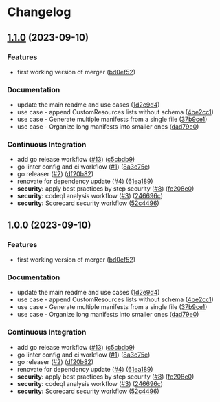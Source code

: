 # Changelog

## [1.1.0](https://github.com/aabouzaid/kustomize-plugin-merger/compare/v1.0.0...v1.1.0) (2023-09-10)


### Features

* first working version of merger ([bd0ef52](https://github.com/aabouzaid/kustomize-plugin-merger/commit/bd0ef52ef46381c13ab8ebcf1cc6970328910b64))


### Documentation

* update the main readme and use cases ([1d2e9d4](https://github.com/aabouzaid/kustomize-plugin-merger/commit/1d2e9d45d3aa8ca3bae49ef11361cf4ed43338d9))
* use case - append CustomResources lists without schema ([4be2cc1](https://github.com/aabouzaid/kustomize-plugin-merger/commit/4be2cc168219fe040a556a02cfdd8d76b9c9695e))
* use case - Generate multiple manifests from a single file ([37b9ce1](https://github.com/aabouzaid/kustomize-plugin-merger/commit/37b9ce1c7a8d4daabc5a6762d1d5e3a1566c1e02))
* use case - Organize long manifests into smaller ones ([dad79e0](https://github.com/aabouzaid/kustomize-plugin-merger/commit/dad79e0a9e19f46d261c6ed288d25756d59ab559))


### Continuous Integration

* add go release workflow ([#13](https://github.com/aabouzaid/kustomize-plugin-merger/issues/13)) ([c5cbdb9](https://github.com/aabouzaid/kustomize-plugin-merger/commit/c5cbdb91d9347b8c694bc9c79a506500cd5060d5))
* go linter config and ci workflow ([#1](https://github.com/aabouzaid/kustomize-plugin-merger/issues/1)) ([8a3c75e](https://github.com/aabouzaid/kustomize-plugin-merger/commit/8a3c75e1d9eccc9f5ef1211f033b2a5e5d2338cf))
* go releaser ([#2](https://github.com/aabouzaid/kustomize-plugin-merger/issues/2)) ([df20b82](https://github.com/aabouzaid/kustomize-plugin-merger/commit/df20b8281c8107832f0f66d0f857f5f32d558215))
* renovate for dependency update ([#4](https://github.com/aabouzaid/kustomize-plugin-merger/issues/4)) ([61ea189](https://github.com/aabouzaid/kustomize-plugin-merger/commit/61ea189dca345c24e4141bc479da6eb1becfd3aa))
* **security:** apply best practices by step security ([#8](https://github.com/aabouzaid/kustomize-plugin-merger/issues/8)) ([fe208e0](https://github.com/aabouzaid/kustomize-plugin-merger/commit/fe208e06b1d35c454cddcec881d6c282b1691a0a))
* **security:** codeql analysis workflow ([#3](https://github.com/aabouzaid/kustomize-plugin-merger/issues/3)) ([246696c](https://github.com/aabouzaid/kustomize-plugin-merger/commit/246696c73b5c0635ca421727d6e88035a02eb80a))
* **security:** Scorecard security workflow ([52c4496](https://github.com/aabouzaid/kustomize-plugin-merger/commit/52c4496f409c13536c8adf6f3539eb0f1c605944))

## 1.0.0 (2023-09-10)


### Features

* first working version of merger ([bd0ef52](https://github.com/aabouzaid/kustomize-plugin-merger/commit/bd0ef52ef46381c13ab8ebcf1cc6970328910b64))


### Documentation

* update the main readme and use cases ([1d2e9d4](https://github.com/aabouzaid/kustomize-plugin-merger/commit/1d2e9d45d3aa8ca3bae49ef11361cf4ed43338d9))
* use case - append CustomResources lists without schema ([4be2cc1](https://github.com/aabouzaid/kustomize-plugin-merger/commit/4be2cc168219fe040a556a02cfdd8d76b9c9695e))
* use case - Generate multiple manifests from a single file ([37b9ce1](https://github.com/aabouzaid/kustomize-plugin-merger/commit/37b9ce1c7a8d4daabc5a6762d1d5e3a1566c1e02))
* use case - Organize long manifests into smaller ones ([dad79e0](https://github.com/aabouzaid/kustomize-plugin-merger/commit/dad79e0a9e19f46d261c6ed288d25756d59ab559))


### Continuous Integration

* add go release workflow ([#13](https://github.com/aabouzaid/kustomize-plugin-merger/issues/13)) ([c5cbdb9](https://github.com/aabouzaid/kustomize-plugin-merger/commit/c5cbdb91d9347b8c694bc9c79a506500cd5060d5))
* go linter config and ci workflow ([#1](https://github.com/aabouzaid/kustomize-plugin-merger/issues/1)) ([8a3c75e](https://github.com/aabouzaid/kustomize-plugin-merger/commit/8a3c75e1d9eccc9f5ef1211f033b2a5e5d2338cf))
* go releaser ([#2](https://github.com/aabouzaid/kustomize-plugin-merger/issues/2)) ([df20b82](https://github.com/aabouzaid/kustomize-plugin-merger/commit/df20b8281c8107832f0f66d0f857f5f32d558215))
* renovate for dependency update ([#4](https://github.com/aabouzaid/kustomize-plugin-merger/issues/4)) ([61ea189](https://github.com/aabouzaid/kustomize-plugin-merger/commit/61ea189dca345c24e4141bc479da6eb1becfd3aa))
* **security:** apply best practices by step security ([#8](https://github.com/aabouzaid/kustomize-plugin-merger/issues/8)) ([fe208e0](https://github.com/aabouzaid/kustomize-plugin-merger/commit/fe208e06b1d35c454cddcec881d6c282b1691a0a))
* **security:** codeql analysis workflow ([#3](https://github.com/aabouzaid/kustomize-plugin-merger/issues/3)) ([246696c](https://github.com/aabouzaid/kustomize-plugin-merger/commit/246696c73b5c0635ca421727d6e88035a02eb80a))
* **security:** Scorecard security workflow ([52c4496](https://github.com/aabouzaid/kustomize-plugin-merger/commit/52c4496f409c13536c8adf6f3539eb0f1c605944))
